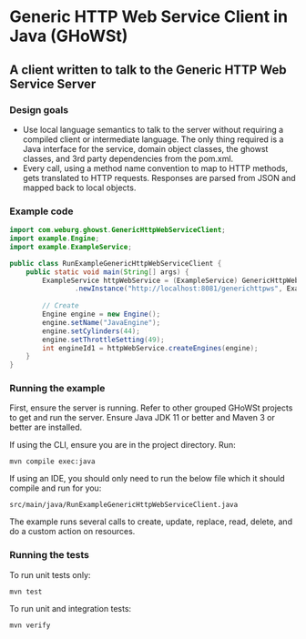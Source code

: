 # Generic HTTP Web Service Client in Java (GHoWSt)

## A client written to talk to the Generic HTTP Web Service Server

### Design goals

- Use local language semantics to talk to the server without requiring a 
  compiled client or intermediate language. The only thing required is a Java
  interface for the service, domain object classes, the ghowst classes, and 3rd
  party dependencies from the pom.xml.
- Every call, using a method name convention to map to HTTP methods, gets
  translated to HTTP requests. Responses are parsed from JSON and mapped back to
  local objects.

### Example code

```java
import com.weburg.ghowst.GenericHttpWebServiceClient;
import example.Engine;
import example.ExampleService;

public class RunExampleGenericHttpWebServiceClient {
    public static void main(String[] args) {
        ExampleService httpWebService = (ExampleService) GenericHttpWebServiceClient
                .newInstance("http://localhost:8081/generichttpws", ExampleService.class);
    
        // Create
        Engine engine = new Engine();
        engine.setName("JavaEngine");
        engine.setCylinders(44);
        engine.setThrottleSetting(49);
        int engineId1 = httpWebService.createEngines(engine);
    }
}
```

### Running the example

First, ensure the server is running. Refer to other grouped GHoWSt projects to
get and run the server. Ensure Java JDK 11 or better and Maven 3 or better are
installed. 

If using the CLI, ensure you are in the project directory. Run:

`mvn compile exec:java`

If using an IDE, you should only need to run the below file which it should
compile and run for you:

`src/main/java/RunExampleGenericHttpWebServiceClient.java`

The example runs several calls to create, update, replace, read, delete, and do
a custom action on resources.

### Running the tests

To run unit tests only:

`mvn test`

To run unit and integration tests:

`mvn verify`